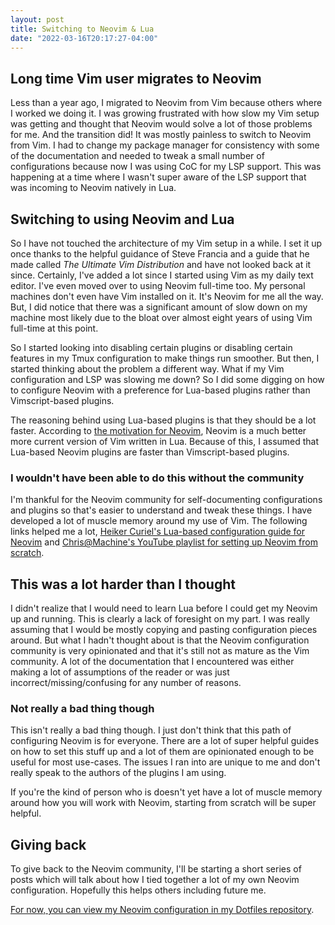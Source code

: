 ```yaml
---
layout: post
title: Switching to Neovim & Lua
date: "2022-03-16T20:17:27-04:00"
---
```


## Long time Vim user migrates to Neovim

Less than a year ago, I migrated to Neovim from Vim because others where I
worked we doing it. I was growing frustrated with how slow my Vim setup was
getting and thought that Neovim would solve a lot of those problems for me. And
the transition did! It was mostly painless to switch to Neovim from Vim. I had
to change my package manager for consistency with some of the documentation and
needed to tweak a small number of configurations because now I was using CoC for
my LSP support. This was happening at a time where I wasn't super aware of the
LSP support that was incoming to Neovim natively in Lua.

## Switching to using Neovim and Lua

So I have not touched the architecture of my Vim setup in a while. I set it up
once thanks to the helpful guidance of Steve Francia and a guide that he made
called _The Ultimate Vim Distribution_ and have not looked back at it since.
Certainly, I've added a lot since I started using Vim as my daily text editor.
I've even moved over to using Neovim full-time too. My personal machines don't
even have Vim installed on it. It's Neovim for me all the way. But, I did
notice that there was a significant amount of slow down on my machine most
likely due to the bloat over almost eight years of using Vim full-time at this
point. 

So I started looking into disabling certain plugins or disabling certain
features in my Tmux configuration to make things run smoother. But then, I
started thinking about the problem a different way. What if my Vim configuration
and LSP was slowing me down? So I did some digging on how to configure Neovim
with a preference for Lua-based plugins rather than Vimscript-based plugins.

The reasoning behind using Lua-based plugins is that they should be a lot
faster. According to [the motivation for Neovim][nvim-intro], Neovim is a much
better more current version of Vim written in Lua. Because of this, I assumed
that Lua-based Neovim plugins are faster than Vimscript-based plugins.

[nvim-intro]: https://github.com/neovim/neovim/wiki/Introduction#motivation

### I wouldn't have been able to do this without the community

I'm thankful for the Neovim community for self-documenting configurations and
plugins so that's easier to understand and tweak these things. I have
developed a lot of muscle memory around my use of Vim. The following links
helped me a lot, [Heiker Curiel's Lua-based configuration guide for
Neovim][heiker-curiel-nvim-config] and [Chris@Machine's YouTube playlist for
setting up Neovim from scratch][chris@machine-yt-playlist].

[heiker-curiel-nvim-config]: https://vonheikemen.github.io/devlog/tools/configuring-neovim-using-lua/
[chris@machine-yt-playlist]: https://www.youtube.com/watch?v=ctH-a-1eUME&list=PLhoH5vyxr6Qq41NFL4GvhFp-WLd5xzIzZ

## This was a lot harder than I thought

I didn't realize that I would need to learn Lua before I could get my Neovim up
and running. This is clearly a lack of foresight on my part. I was really
assuming that I would be mostly copying and pasting configuration pieces around.
But what I hadn't thought about is that the Neovim configuration community is
very opinionated and that it's still not as mature as the Vim community. A lot
of the documentation that I encountered was either making a lot of assumptions
of the reader or was just incorrect/missing/confusing for any number of reasons.

### Not really a bad thing though

This isn't really a bad thing though. I just don't think that this path of
configuring Neovim is for everyone. There are a lot of super helpful guides on
how to set this stuff up and a lot of them are opinionated enough to be useful
for most use-cases. The issues I ran into are unique to me and don't really
speak to the authors of the plugins I am using. 

If you're the kind of person who is doesn't yet have a lot of muscle memory
around how you will work with Neovim, starting from scratch will be super
helpful.

## Giving back

To give back to the Neovim community, I'll be starting a short series of posts
which will talk about how I tied together a lot of my own Neovim configuration.
Hopefully this helps others including future me.

[For now, you can view my Neovim configuration in my Dotfiles
repository][gh-dotfiles].

[gh-dotfiles]: https://github.com/rogeruiz/.files/tree/main/nvim
